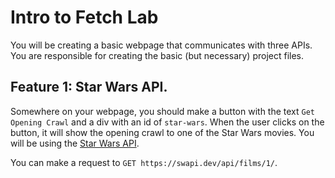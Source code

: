 # Intro to Fetch Lab
 
 You will be creating a basic webpage that communicates with three APIs. You are responsible for creating the basic (but necessary) project files. 
 
 ## Feature 1: Star Wars API.
 
Somewhere on your webpage, you should make a button with the text `Get Opening Crawl` and a div with an id of `star-wars`. When the user clicks on the button, it will show the opening crawl to one of the Star Wars movies. You will be using the [Star Wars API](https://swapi.dev/documentation).

You can make a request to `GET https://swapi.dev/api/films/1/`.


